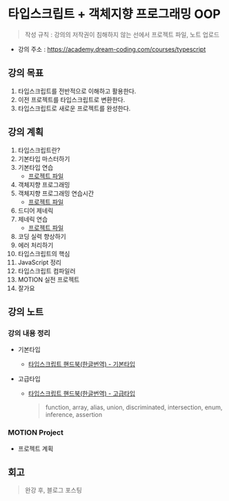# 타입스크립트 + 객체지향 프로그래밍 OOP

> 작성 규칙 : 강의의 저작권이 침해하지 않는 선에서 프로젝트 파일, 노트 업로드

- 강의 주소 : https://academy.dream-coding.com/courses/typescript

## 강의 목표

1. 타입스크립트를 전반적으로 이해하고 활용한다.
2. 이전 프로젝트를 타입스크립트로 변환한다.
3. 타입스크립트로 새로운 프로젝트를 완성한다.

## 강의 계획

1. 타입스크립트란?
2. 기본타입 마스터하기
3. 기본타입 연습
   - [프로젝트 파일](./2-types-projects-quiz)
4. 객체지향 프로그래밍
5. 객체지향 프로그래밍 연습시간
   - [프로젝트 파일](./4-oop-project)
6. 드디어 제네릭
7. 제네릭 연습
   - [프로젝트 파일](./6-generic-project)
8. 코딩 실력 향상하기
9. 에러 처리하기
10. 타입스크립트의 핵심
11. JavaScript 정리
12. 타입스크립트 컴파일러
13. MOTION 실전 프로젝트
14. 잘가요

## 강의 노트 

### 강의 내용 정리

- 기본타입

  - [타입스크립트 핸드북(한글번역) - 기본타입](https://typescript-kr.github.io/pages/basic-types.html)

- 고급타입

  - [타입스크립트 핸드북(한글번역) - 고급타입](https://typescript-kr.github.io/pages/advanced-types.html)

    > function, array, alias, union, discriminated, intersection, enum, inference, assertion

### MOTION Project

- 프로젝트 계획

## 회고

> 완강 후, 블로그 포스팅

